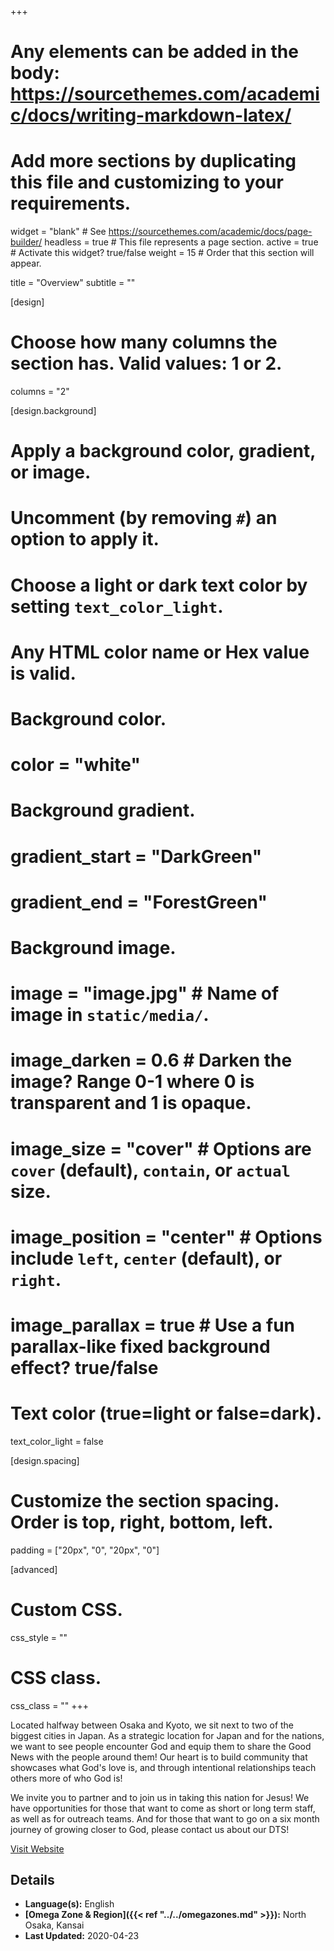 +++
# Any elements can be added in the body: https://sourcethemes.com/academic/docs/writing-markdown-latex/
# Add more sections by duplicating this file and customizing to your requirements.

widget = "blank"  # See https://sourcethemes.com/academic/docs/page-builder/
headless = true  # This file represents a page section.
active = true  # Activate this widget? true/false
weight = 15  # Order that this section will appear.

title = "Overview"
subtitle = ""

[design]
  # Choose how many columns the section has. Valid values: 1 or 2.
  columns = "2"

[design.background]
  # Apply a background color, gradient, or image.
  #   Uncomment (by removing `#`) an option to apply it.
  #   Choose a light or dark text color by setting `text_color_light`.
  #   Any HTML color name or Hex value is valid.

  # Background color.
  # color = "white"

  # Background gradient.
  # gradient_start = "DarkGreen"
  # gradient_end = "ForestGreen"

  # Background image.
  # image = "image.jpg"  # Name of image in `static/media/`.
  # image_darken = 0.6  # Darken the image? Range 0-1 where 0 is transparent and 1 is opaque.
  # image_size = "cover"  #  Options are `cover` (default), `contain`, or `actual` size.
  # image_position = "center"  # Options include `left`, `center` (default), or `right`.
  # image_parallax = true  # Use a fun parallax-like fixed background effect? true/false

  # Text color (true=light or false=dark).
  text_color_light = false

[design.spacing]
  # Customize the section spacing. Order is top, right, bottom, left.
  padding = ["20px", "0", "20px", "0"]

[advanced]
 # Custom CSS.
 css_style = ""

 # CSS class.
 css_class = ""
+++

Located halfway between Osaka and Kyoto, we sit next to two of the biggest cities in Japan. As a strategic location for Japan and for the nations, we want to see people encounter God and equip them to share the Good News with the people around them! Our heart is to build community that showcases what God's love is, and through intentional relationships teach others more of who God is!

We invite you to partner and to join us in taking this nation for Jesus! We have opportunities for those that want to come as short or long term staff, as well as for outreach teams. And for those that want to go on a six month journey of growing closer to God, please contact us about our DTS!

[Visit Website](https://www.ywamtakatsuki.org)

## Details

* **Language(s):** English
* **[Omega Zone & Region]({{< ref "../../omegazones.md" >}}):** North Osaka, Kansai
* **Last Updated:** 2020-04-23
